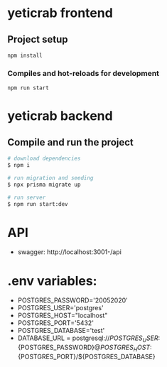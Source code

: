 # yeticrab frontend

## Project setup
```
npm install
```

### Compiles and hot-reloads for development
```
npm run start
```

# yeticrab backend

## Compile and run the project

```bash
# download dependencies
$ npm i

# run migration and seeding
$ npx prisma migrate up

# run server
$ npm run start:dev
```

# API

- swagger: http://localhost:3001-/api

# .env variables:

- POSTGRES_PASSWORD='20052020'
- POSTGRES_USER='postgres'
- POSTGRES_HOST="localhost"
- POSTGRES_PORT='5432'
- POSTGRES_DATABASE='test'
- DATABASE_URL = postgresql://${POSTGRES_USER}:${POSTGRES_PASSWORD}@${POSTGRES_HOST}:${POSTGRES_PORT}/${POSTGRES_DATABASE}
